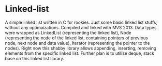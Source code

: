 # Linked-list
A simple linked list written in C for rookies.
Just some basic linked list stuffs, without any optimaizations.
Compiled and linked with MVS 2013.
Data types were wrapped as LinkedList (representing the linked list), Node (representing the node of the linked list, containing pointers of previous node, next node and data value), Iterator (representing the pointer to the nodes). 
Right now this shabby library allows appending, inserting, removing elements from the specific linked list.
Further plan is to utilize deque, stack base on this linked list library.
